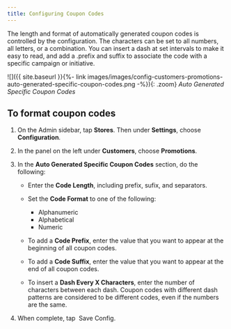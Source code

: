 ```yaml
---
title: Configuring Coupon Codes
---
```


The length and format of automatically generated coupon codes is controlled by the configuration. The characters can be set to all numbers, all letters, or a combination. You can insert a dash at set intervals to make it easy to read, and add a .prefix and suffix to associate the code with a specific campaign or initiative.

![]({{ site.baseurl }}{%- link images/images/config-customers-promotions-auto-generated-specific-coupon-codes.png -%}){: .zoom}
*Auto Generated Specific Coupon Codes*

## To format coupon codes

1. On the Admin sidebar, tap **Stores**. Then under **Settings**, choose **Configuration**.

1. In the panel on the left under **Customers**, choose **Promotions**.

1. In the **Auto Generated Specific Coupon Codes** section, do the following:

    * Enter the **Code Length**, including prefix, sufix, and separators.

    * Set the **Code Format** to one of the following:

      * Alphanumeric
      * Alphabetical
      * Numeric

    * To add a **Code Prefix**, enter the value that you want to appear at the beginning of all coupon codes.

    * To add a **Code Suffix**, enter the value that you want to appear at the end of all coupon codes.

    * To insert a **Dash Every X Characters**, enter the number of characters between each dash. Coupon codes with different dash patterns are considered to be different codes, even if the numbers are the same.

1. When complete, tap  <span class="btn">Save Config</span>.
